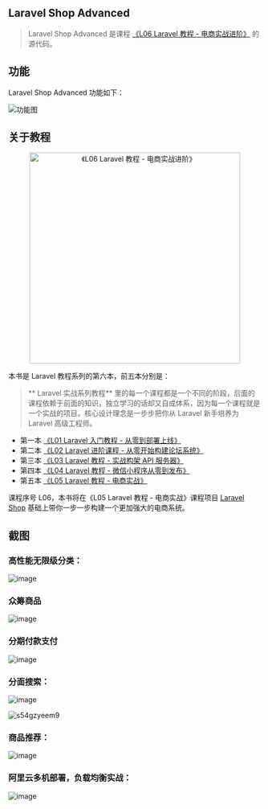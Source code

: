 ## Laravel Shop Advanced

> Laravel Shop Advanced 是课程 [《L06 Laravel 教程 - 电商实战进阶》](https://laravel-china.org/topics/16917/laravel-shop-course-advanced) 的源代码。

## 功能

Laravel Shop Advanced 功能如下：

![功能图](https://user-images.githubusercontent.com/324764/45274496-50751f00-b4ea-11e8-81eb-5a6b881a32a2.png)


## 关于教程

<p align="center">
<a href="https://laravel-china.org/topics/16917/laravel-shop-course-advanced">
<img src="https://user-images.githubusercontent.com/324764/45274538-85817180-b4ea-11e8-9031-4bb889b186c9.jpg" alt="《L06 Laravel 教程 - 电商实战进阶》" width='420'>
</a>
</p>


本书是 Laravel 教程系列的第六本，前五本分别是：

> ** Laravel 实战系列教程** 里的每一个课程都是一个不同的阶段，后面的课程依赖于前面的知识，独立学习的话却又自成体系，因为每一个课程就是一个实战的项目。核心设计理念是一步步把你从 Laravel 新手培养为 Laravel 高级工程师。

-   第一本 [《L01 Laravel 入门教程 - 从零到部署上线》](https://laravel-china.org/topics/3383)
-   第二本 [《L02 Laravel 进阶课程 - 从零开始构建论坛系统》](https://laravel-china.org/topics/6592)
-   第三本 [《L03 Laravel 教程 - 实战构架 API 服务器》](https://laravel-china.org/topics/7657)
-   第四本 [《L04 Laravel 教程 - 微信小程序从零到发布》](https://laravel-china.org/topics/10318)
-   第五本 [《L05 Laravel 教程 - 电商实战》](https://laravel-china.org/topics/13206/laravel-shop-course)


课程序号 L06，本书将在《L05 Laravel 教程 - 电商实战》课程项目 [Laravel Shop](https://github.com/summerblue/laravel-shop) 基础上带你一步一步构建一个更加强大的电商系统。


## 截图

### 高性能无限级分类：

![image](https://user-images.githubusercontent.com/324764/45275184-d0e94f00-b4ed-11e8-8e77-32f44c9bc535.png)

### 众筹商品

![image](https://user-images.githubusercontent.com/324764/45275222-055d0b00-b4ee-11e8-9d0d-a45265f00978.png)

### 分期付款支付

![image](https://user-images.githubusercontent.com/324764/45275238-1a399e80-b4ee-11e8-9e51-930b0fade59d.png)

### 分面搜索：

![image](https://user-images.githubusercontent.com/324764/45275268-53720e80-b4ee-11e8-8a88-b8f4628f8da5.png)

![s54gzyeem9](https://user-images.githubusercontent.com/324764/45275286-76042780-b4ee-11e8-8314-f7fd0461a634.gif)

### 商品推荐：

![image](https://user-images.githubusercontent.com/324764/45275308-8fa56f00-b4ee-11e8-913b-ccf9d232c307.png)

### 阿里云多机部署，负载均衡实战：

![image](https://user-images.githubusercontent.com/324764/45275373-f88ce700-b4ee-11e8-952b-255a2fa7e7cc.png)
